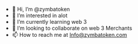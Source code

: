 - 👋 Hi, I’m @zymbatoken
- 👀 I’m interested in alot
- 🌱 I’m currently learning web 3
- 💞️ I’m looking to collaborate on web 3 Merchants
- 📫 How to reach me at Info@zymbatoken.com

<!---
zymbatoken/zymbatoken is a ✨ special ✨ repository because its `README.md` (this file) appears on your GitHub profile.
You can click the Preview link to take a look at your changes.
--->
